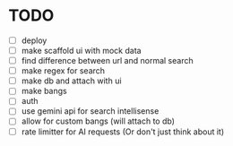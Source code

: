 # TODO

- [ ] deploy
- [ ] make scaffold ui with mock data
- [ ] find difference between url and normal search
- [ ] make regex for search
- [ ] make db and attach with ui
- [ ] make bangs
- [ ] auth
- [ ] use gemini api for search intellisense
- [ ] allow for custom bangs (will attach to db)
- [ ] rate limitter for AI requests (Or don't just think about it)